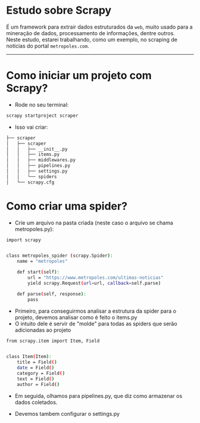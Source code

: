 # Estudo sobre Scrapy

É um framework para extrair dados estruturados da `web`, muito usado para a mineração de dados, processamento de informações, dentre outros.  
Neste estudo, estarei trabalhando, como um exemplo, no scraping de notícias do portal `metropoles.com`.

---

# Como iniciar um projeto com Scrapy?
* Rode no seu terminal:
```bash
scrapy startproject scraper
```
* Isso vai criar:
```bash
├── scraper
│   ├── scraper
│   │   ├── __init__.py
│   │   ├── items.py
│   │   ├── middlewares.py
│   │   ├── pipelines.py
│   │   ├── settings.py
│   │   └── spiders
│   └── scrapy.cfg
```

# Como criar uma spider?
* Crie um arquivo na pasta criada (neste caso o arquivo se chama metropoles.py):
```bash
import scrapy


class metropoles_spider (scrapy.Spider):
    name = "metropoles"

    def start(self):
        url = "https://www.metropoles.com/ultimas-noticias"
        yield scrapy.Request(url=url, callback=self.parse)

    def parse(self, response):
        pass
```

* Primeiro, para conseguirmos analisar a estrutura da spider para o projeto, devemos analisar como é feito o items.py
* O intuito dele é servir de "molde" para todas as spiders que serão adicionadas ao projeto
```bash
from scrapy.item import Item, Field


class Item(Item):
    title = Field()
    date = Field()
    category = Field()
    text = Field()
    author = Field()
```

* Em seguida, olhamos para pipelines.py, que diz como armazenar os dados coletados.

* Devemos tambem configurar o settings.py